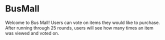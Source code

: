 # BusMall

Welcome to Bus Mall! Users can vote on items they would like to purchase. After running through 25 rounds, users will see how many times an item was viewed and voted on.